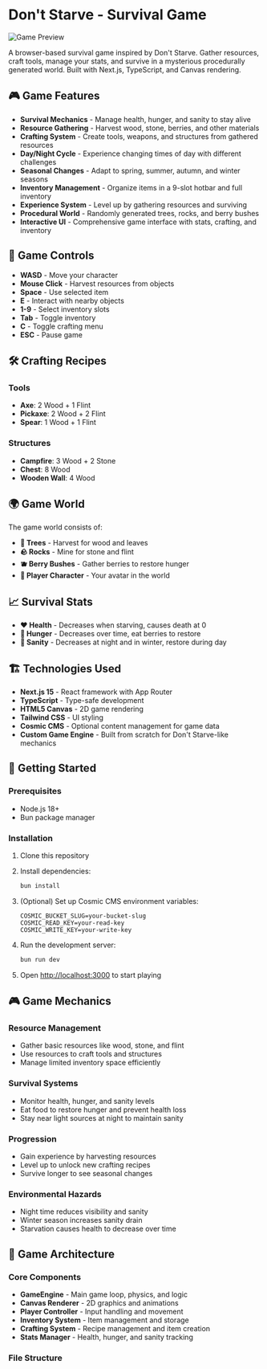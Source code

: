 # Don't Starve - Survival Game

![Game Preview](https://images.unsplash.com/photo-1556942154-006c19b71fb4?w=1200&h=300&fit=crop&auto=format,compress)

A browser-based survival game inspired by Don't Starve. Gather resources, craft tools, manage your stats, and survive in a mysterious procedurally generated world. Built with Next.js, TypeScript, and Canvas rendering.

## 🎮 Game Features

- **Survival Mechanics** - Manage health, hunger, and sanity to stay alive
- **Resource Gathering** - Harvest wood, stone, berries, and other materials
- **Crafting System** - Create tools, weapons, and structures from gathered resources
- **Day/Night Cycle** - Experience changing times of day with different challenges
- **Seasonal Changes** - Adapt to spring, summer, autumn, and winter seasons
- **Inventory Management** - Organize items in a 9-slot hotbar and full inventory
- **Experience System** - Level up by gathering resources and surviving
- **Procedural World** - Randomly generated trees, rocks, and berry bushes
- **Interactive UI** - Comprehensive game interface with stats, crafting, and inventory

## 🎯 Game Controls

- **WASD** - Move your character
- **Mouse Click** - Harvest resources from objects
- **Space** - Use selected item
- **E** - Interact with nearby objects
- **1-9** - Select inventory slots
- **Tab** - Toggle inventory
- **C** - Toggle crafting menu
- **ESC** - Pause game

## 🛠️ Crafting Recipes

### Tools
- **Axe**: 2 Wood + 1 Flint
- **Pickaxe**: 2 Wood + 2 Flint
- **Spear**: 1 Wood + 1 Flint

### Structures
- **Campfire**: 3 Wood + 2 Stone
- **Chest**: 8 Wood
- **Wooden Wall**: 4 Wood

## 🌍 Game World

The game world consists of:
- **🌲 Trees** - Harvest for wood and leaves
- **🪨 Rocks** - Mine for stone and flint
- **🫐 Berry Bushes** - Gather berries to restore hunger
- **🧑 Player Character** - Your avatar in the world

## 📈 Survival Stats

- **❤️ Health** - Decreases when starving, causes death at 0
- **🍖 Hunger** - Decreases over time, eat berries to restore
- **🧠 Sanity** - Decreases at night and in winter, restore during day

## 🏗️ Technologies Used

- **Next.js 15** - React framework with App Router
- **TypeScript** - Type-safe development
- **HTML5 Canvas** - 2D game rendering
- **Tailwind CSS** - UI styling
- **Cosmic CMS** - Optional content management for game data
- **Custom Game Engine** - Built from scratch for Don't Starve-like mechanics

## 🚀 Getting Started

### Prerequisites

- Node.js 18+ 
- Bun package manager

### Installation

1. Clone this repository
2. Install dependencies:
   ```bash
   bun install
   ```

3. (Optional) Set up Cosmic CMS environment variables:
   ```env
   COSMIC_BUCKET_SLUG=your-bucket-slug
   COSMIC_READ_KEY=your-read-key
   COSMIC_WRITE_KEY=your-write-key
   ```

4. Run the development server:
   ```bash
   bun run dev
   ```

5. Open [http://localhost:3000](http://localhost:3000) to start playing

## 🎮 Game Mechanics

### Resource Management
- Gather basic resources like wood, stone, and flint
- Use resources to craft tools and structures
- Manage limited inventory space efficiently

### Survival Systems
- Monitor health, hunger, and sanity levels
- Eat food to restore hunger and prevent health loss
- Stay near light sources at night to maintain sanity

### Progression
- Gain experience by harvesting resources
- Level up to unlock new crafting recipes
- Survive longer to see seasonal changes

### Environmental Hazards
- Night time reduces visibility and sanity
- Winter season increases sanity drain
- Starvation causes health to decrease over time

## 🔧 Game Architecture

### Core Components
- **GameEngine** - Main game loop, physics, and logic
- **Canvas Renderer** - 2D graphics and animations
- **Player Controller** - Input handling and movement
- **Inventory System** - Item management and storage
- **Crafting System** - Recipe management and item creation
- **Stats Manager** - Health, hunger, and sanity tracking

### File Structure